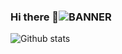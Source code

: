 ### Hi there 👋![BANNER](https://user-images.githubusercontent.com/113070666/202189221-d123275b-5b3f-4f8d-bdc3-e4d2aeb607f0.png)

![Github stats](https://github-readme-stats.vercel.app/api?username=AngeloMidolo97&count_private=true&show_icons=true&theme=radical
)








<!--
**AngeloMidolo97/AngeloMidolo97** is a ✨ _special_ ✨ repository because its `README.md` (this file) appears on your GitHub profile.

Here are some ideas to get you started:

- 🔭 I’m currently working on ...
- 🌱 I’m currently learning ...
- 👯 I’m looking to collaborate on ...
- 🤔 I’m looking for help with ...
- 💬 Ask me about ...
- 📫 How to reach me: ...
- 😄 Pronouns: ...
- ⚡ Fun fact: ...
-->
